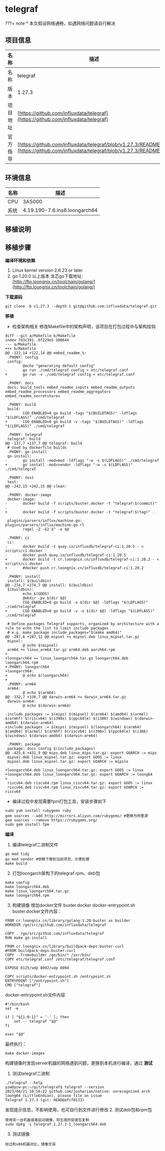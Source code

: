 # telegraf

<!-- note -->
???+ note
    * 本文假设网络通畅，如遇网络问题请自行解决
<!-- note end -->

## 项目信息

|名称       |描述|
|--         |--|
|名称       |telegraf|
|版本       |1.27.3|
|项目地址   |[https://github.com/influxdata/telegraf](https://github.com/influxdata/telegraf)|
|官方指导   |[https://github.com/influxdata/telegraf/blob/v1.27.3/README.md](https://github.com/influxdata/telegraf/blob/v1.27.3/README.md)|


## 环境信息

|名称       |描述|
|--         |--|
|CPU        |3A5000|
|系统       |4.19.190-7.6.lns8.loongarch64|


## 移植说明

  
## 移植步骤

__编译环境和依赖__
1. Linux kernel version 2.6.23 or later
2. go 1.20.0 以上版本
  龙芯go下载地址: [http://ftp.loongnix.cn/toolchain/golang/](http://ftp.loongnix.cn/toolchain/golang/)

__下载源码__
```
git clone -b v1.27.3 --depth 1 git@github.com:influxdata/telegraf.git
```

__移植__

- 检查架构相关
	修改Makefile中的架构声明，该项目在打包过程中与架构挂钩
```
diff --git a/Makefile b/Makefile
index 7d3c391..0f229e5 100644
--- a/Makefile
+++ b/Makefile
@@ -122,14 +122,14 @@ embed_readme_%:
 .PHONY: config
 config:
        @echo "generating default config"
-       go run ./cmd/telegraf config > etc/telegraf.conf
+       go run -v ./cmd/telegraf config > etc/telegraf.conf
 
 .PHONY: docs
 docs: build_tools embed_readme_inputs embed_readme_outputs embed_readme_processors embed_readme_aggregators embed_readme_secretstores
 
 .PHONY: build
 build:
-       CGO_ENABLED=0 go build -tags "$(BUILDTAGS)" -ldflags "$(LDFLAGS)" ./cmd/telegraf
+       CGO_ENABLED=0 go build -v -tags "$(BUILDTAGS)" -ldflags "$(LDFLAGS)" ./cmd/telegraf
 
 .PHONY: telegraf
 telegraf: build
@@ -137,7 +137,7 @@ telegraf: build
 # Used by dockerfile builds
 .PHONY: go-install
 go-install:
-       go install -mod=mod -ldflags "-w -s $(LDFLAGS)" ./cmd/telegraf
+       go install -mod=vendor -ldflags "-w -s $(LDFLAGS)" ./cmd/telegraf
 
 .PHONY: test
 test:
@@ -242,15 +242,15 @@ clean:
 
 .PHONY: docker-image
 docker-image:
-       docker build -f scripts/buster.docker -t "telegraf:$(commit)" .
+       docker build -f scripts/buster.docker -t "telegraf:$(tag)" .
 
 plugins/parsers/influx/machine.go: plugins/parsers/influx/machine.go.rl
        ragel -Z -G2 $^ -o $@
 
 .PHONY: ci
 ci:
-       docker build -t quay.io/influxdb/telegraf-ci:1.20.5 - < scripts/ci.docker
-       docker push quay.io/influxdb/telegraf-ci:1.20.5
+       docker build -t cr.loongnix.cn/influxdb/telegraf-ci:1.20.2 - < scripts/ci.docker
+       #docker push cr.loongnix.cn/influxdb/telegraf-ci:1.20.2
 
 .PHONY: install
 install: $(buildbin)
@@ -274,7 +274,7 @@ install: $(buildbin)
 $(buildbin):
        echo $(GOOS)
        @mkdir -pv $(dir $@)
-       CGO_ENABLED=0 go build -o $(dir $@) -ldflags "$(LDFLAGS)" ./cmd/telegraf
+       CGO_ENABLED=0 go build -v -o $(dir $@) -ldflags "$(LDFLAGS)" ./cmd/telegraf
 
 # Define packages Telegraf supports, organized by architecture with a rule to echo the list to limit include_packages
 # e.g. make package include_packages="$(make amd64)"
@@ -287,6 +287,12 @@ mipsel += mipsel.deb linux_mipsel.tar.gz
 mipsel:
        @ echo $(mipsel)
 arm64 += linux_arm64.tar.gz arm64.deb aarch64.rpm
+
+loongarch64 += linux_loongarch64.tar.gz loongarch64.deb loongarch64.rpm
+.PHONY: loongarch64
+loongarch64:
+       @ echo $(loongarch64)
+
 .PHONY: arm64
 arm64:
        @ echo $(arm64)
@@ -332,7 +338,7 @@ darwin-arm64 += darwin_arm64.tar.gz
 darwin-arm64:
        @ echo $(darwin-arm64)
 
-include_packages := $(mips) $(mipsel) $(arm64) $(amd64) $(armel) $(armhf) $(riscv64) $(s390x) $(ppc64le) $(i386) $(windows) $(darwin-amd64) $(darwin-arm64)
+include_packages := $(mips) $(mipsel) $(loongarch64) $(arm64) $(amd64) $(armel) $(armhf) $(riscv64) $(s390x) $(ppc64le) $(i386) $(windows) $(darwin-amd64) $(darwin-arm64)
 
 .PHONY: package
 package: docs config $(include_packages)
@@ -425,6 +431,9 @@ mips.deb linux_mips.tar.gz: export GOARCH := mips
 mipsel.deb linux_mipsel.tar.gz: export GOOS := linux
 mipsel.deb linux_mipsel.tar.gz: export GOARCH := mipsle
 
+loongarch64.deb linux_loongarch64.tar.gz: export GOOS := linux
+loongarch64.deb linux_loongarch64.tar.gz: export GOARCH := loong64
+
 riscv64.deb riscv64.rpm linux_riscv64.tar.gz: export GOOS := linux
 riscv64.deb riscv64.rpm linux_riscv64.tar.gz: export GOARCH := riscv64
```
- 编译过程中发现需要fpm打包工具，安装步骤如下
```
sudo yum install rubygems ruby
gem sources --add http://mirrors.aliyun.com/rubygems/ #更换为阿里源
gem sources --remove https://rubygems.org/
sudo gem install fpm

```

__编译__
1. 编译telegraf二进制文件
```
go mod tidy
go mod vendor #依赖下载到当前项目，方便处理
make build 
```
2. 打包loongarch架构下的telegraf rpm、deb包
``` 
make config
make loongarch64.deb
make linux_loongarch64.tar.gz
make loongarch64.rpm
```
3. 构建镜像
增加docker文件 buster.docker  docker-entrypoint.sh
buster.docker文件内容：
```
FROM cr.loongnix.cn/library/golang:1.20-buster as builder
WORKDIR /go/src/github.com/influxdata/telegraf

COPY . /go/src/github.com/influxdata/telegraf
RUN make go-install

FROM cr.loongnix.cn/library/buildpack-deps:buster-curl
#FROM buildpack-deps:buster-curl
COPY --from=builder /go/bin/* /usr/bin/
COPY etc/telegraf.conf /etc/telegraf/telegraf.conf

EXPOSE 8125/udp 8092/udp 8094

COPY scripts/docker-entrypoint.sh /entrypoint.sh
ENTRYPOINT ["/entrypoint.sh"]
CMD ["telegraf"]
```
docker-entrypoint.sh文件内容
```
#!/bin/bash
set -e

if [ "${1:0:1}" = '-' ]; then
    set -- telegraf "$@"
fi

exec "$@"
```
最终执行：
```
make docker-images
```
构建镜像时发现server机器的网络遇到问题，更换到本机进行编译，通过
__测试__
1. 测试telegraf二进制
```
./telegraf --help
yzw@yzw-pc:~/git/telegraf$ telegraf --version
2023/08/21 10:56:22 github.com/josharian/native: unrecognized arch loong64 (LittleEndian), please file an issue
Telegraf 1.27.3 (git: HEAD@afcf0133)
```
发现提示信息，不影响使用，也可自行到文件进行修改
2. 测试deb包和rpm包
```
使用另一台机器或者启动镜像，将生成的安装包复制
sudo dpkg -i telegraf_1.27.3-1_loongarch64.deb
```
3. 测试镜像
```
经过和x86机器对比，镜像无误
```


